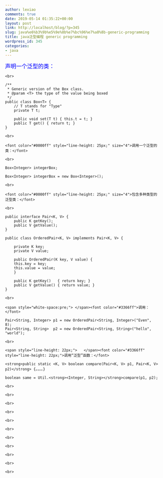 ```yaml
---
author: lexiao
comments: true
date: 2019-05-14 01:35:22+00:00
layout: post
link: http://localhost/blog/?p=345
slug: java%e6%b3%9b%e5%9e%8b%e7%bc%96%e7%a8%8b-generic-programming
title: java泛型编程 generic programming
wordpress_id: 345
categories:
- java
---
```


<font color="#0000ff" size="4">声明一个泛型的类：</font>
    
    <br>
    
    /**
     * Generic version of the Box class.
     * @param <T> the type of the value being boxed
     */
    public class Box<T> {
        // T stands for "Type"
        private T t;
    
        public void set(T t) { this.t = t; }
        public T get() { return t; }
    }
    
    <br>
    
    <font color="#0000ff" style="line-height: 25px;" size="4">调用一个泛型的类：</font>
    
    <br>
    
    Box<Integer> integerBox;
    
    Box<Integer> integerBox = new Box<Integer>();
    
    <br>
    
    <font color="#0000ff" style="line-height: 25px;" size="4">包含多种类型的泛型类：</font>
    
    <br>
    
    public interface Pair<K, V> {
        public K getKey();
        public V getValue();
    }
    
    public class OrderedPair<K, V> implements Pair<K, V> {
    
        private K key;
        private V value;
    
        public OrderedPair(K key, V value) {
    	this.key = key;
    	this.value = value;
        }
    
        public K getKey()	{ return key; }
        public V getValue() { return value; }
    }
    
    <br>
    
    <span style="white-space:pre;">	</span><font color="#3366ff">调用：</font>
    
    Pair<String, Integer> p1 = new OrderedPair<String, Integer>("Even", 8);
    Pair<String, String>  p2 = new OrderedPair<String, String>("hello", "world");
    
    <br>
    
    <span style="line-height: 22px;">	</span><font color="#3366ff" style="line-height: 22px;">调用“泛型”函数：</font>
    
    <strong>public static <K, V> boolean compare(Pair<K, V> p1, Pair<K, V> p2)</strong> {。。。。}
    
    boolean same = Util.<strong><Integer, String></strong>compare(p1, p2);
    
    <br>
    
    <br>
    
    <br>
    
    <br>
    
    <br>
    
    <br>
    
    <br>
    
    <br>
    
    <br>
    
    <br>
    
    <br>
